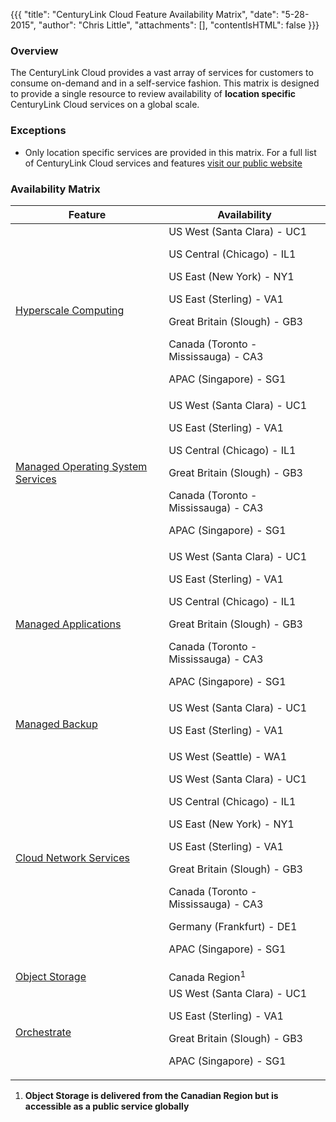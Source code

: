 {{{
  "title": "CenturyLink Cloud Feature Availability Matrix",
  "date": "5-28-2015",
  "author": "Chris Little",
  "attachments": [],
  "contentIsHTML": false
}}}

### Overview

The CenturyLink Cloud provides a vast array of services for customers to consume on-demand and in a self-service fashion.  This matrix is designed to provide a single resource to review availability of **location specific** CenturyLink Cloud services on a global scale.  

### Exceptions

* Only location specific services are provided in this matrix.  For a full list of CenturyLink Cloud services and features [visit our public website](//www.centurylinkcloud.com)

### Availability Matrix

**Feature**|**Availability**
-----------|----------------
[Hyperscale Computing](//www.centurylinkcloud.com/hyperscale)|US West (Santa Clara) - UC1<p>US Central (Chicago) - IL1<p>US East (New York) - NY1<p>US East (Sterling) - VA1<p>Great Britain (Slough) - GB3<p>Canada (Toronto - Mississauga) - CA3<p>APAC (Singapore) - SG1
[Managed Operating System Services](//www.centurylinkcloud.com/managed-services/operating-system)|US West (Santa Clara) - UC1<p>US East (Sterling) - VA1<p>US Central (Chicago) - IL1<p>Great Britain (Slough) - GB3<p>Canada (Toronto - Mississauga) - CA3<p>APAC (Singapore) - SG1
[Managed Applications](//www.centurylinkcloud.com/managed-services)|US West (Santa Clara) - UC1<p>US East (Sterling) - VA1<p>US Central (Chicago) - IL1<p>Great Britain (Slough) - GB3<p>Canada (Toronto - Mississauga) - CA3<p>APAC (Singapore) - SG1
[Managed Backup](//www.centurylinkcloud.com/managed-services/backup)|US West (Santa Clara) - UC1<p>US East (Sterling) - VA1
[Cloud Network Services](//www.centurylinkcloud.com/blog/post/use-cloud-network-service-for-making-hybrid-cloud-a-reality)|US West (Seattle) - WA1<p>US West (Santa Clara) - UC1<p>US Central (Chicago) - IL1<p>US East (New York) - NY1<p>US East (Sterling) - VA1<p>Great Britain (Slough) - GB3<p>Canada (Toronto - Mississauga) - CA3<p>Germany (Frankfurt) - DE1<p>APAC (Singapore) - SG1
[Object Storage](//www.centurylinkcloud.com/object-storage)|Canada Region<sup>1</sup>
[Orchestrate](//orchestrate.io)|US West (Santa Clara) - UC1<p>US East (Sterling) - VA1<p>Great Britain (Slough) - GB3<p>APAC (Singapore) - SG1

1.  **Object Storage is delivered from the Canadian Region but is accessible as a public service globally**
